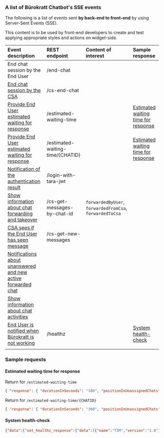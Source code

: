 ### A list of Bürokratt Chatbot's SSE events

The following is a list of events sent **by back-end to front-end** by using Server-Sent Events (SSE).

This content is to be used by front-end developers to create and test applying appropriate styles and actions on widget-side.

| Event description                                                                                                          | REST endpoint                    | Content of interest                                     | Sample response                                                             |
| :------------------------------------------------------------------------------------------------------------------------- | :------------------------------- | :------------------------------------------------------ | :-------------------------------------------------------------------------- |
| End chat session by the End User                                                                                           | /end-chat                        |                                                         |                                                                             |
| [End chat session by the CSA](https://github.com/buerokratt/Buerokratt-Chatbot/issues/6)                                   | /cs-end-chat                     |                                                         |                                                                             |
| [Provide End User estimated waiting for response](https://github.com/buerokratt/Buerokratt-Chatbot/issues/48)              | /estimated-waiting-time          |                                                         | [Estimated waiting time for response](#Estimated-waiting-time-for-response) |
| [Provide End User estimated waiting for response](https://github.com/buerokratt/Buerokratt-Chatbot/issues/48)              | /estimated-waiting-time/{CHATID} |                                                         | [Estimated waiting time for response](#Estimated-waiting-time-for-response) |
| [Notification of the authentication result](https://github.com/buerokratt/Buerokratt-Chatbot/issues/46)                    |     /login-with-tara-jwt                             |                                                         |                                                                             |
| [Show information about chat forwarding and takeover](https://github.com/buerokratt/Buerokratt-Chatbot/issues/39)          | /cs-get-messages-by-chat-id      | `forwardedByUser`, `forwardedFromCsa`, `forwardedToCsa` |                                                                             |
| [CSA sees if the End User has seen message](https://github.com/buerokratt/Buerokratt-Chatbot/issues/11)                    | /cs-get-new-messages             |                                                         |                                                                             |
| [Notifications about unanswered and new active forwarded chat](https://github.com/buerokratt/Buerokratt-Chatbot/issues/24) |                                  |                                                         |                                                                             |
| [Show information about chat activities](https://github.com/buerokratt/Buerokratt-Chatbot/issues/42)                       |                                  |                                                         |                                                                             |
| [End User is notified when Bürokratt is not working](https://github.com/buerokratt/Buerokratt-Chatbot/issues/43)           | /healthz                         |                                                         | [System health-check](#System-health-check)                                 |
|                                                                                                                            |                                  |                                                         |                                                                             |

### Sample requests

#### Estimated waiting time for response

Return for `/estimated-waiting-time`

```json
{ "response": { "durationInSeconds": "100", "positionInUnassignedChats": "0" } }
```

Return for `/estimated-waiting-time/{CHATID}`

```json
{ "response": { "durationInSeconds": "300", "positionInUnassignedChats": "3" } }
```

#### System health-check

```json
{"data":{"set_healthz_response":{"data":[{"name":"TIM","version":"1.0"},{"name":"RUUTER","version":"1.0"},{"name":"DMAPPER","version":"1.0"},{"name":"RESQL","version":"1.0"}]}},"error":null}
```
